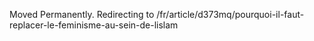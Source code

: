 Moved Permanently. Redirecting to
/fr/article/d373mq/pourquoi-il-faut-replacer-le-feminisme-au-sein-de-lislam
